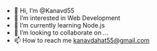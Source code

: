 - 👋 Hi, I’m @Kanavd55
- 👀 I’m interested in Web Development 
- 🌱 I’m currently learning Node.js
- 💞️ I’m looking to collaborate on ...
- 📫 How to reach me kanavdahat55@gmail.com

<!---
Kanavd55/Kanavd55 is a ✨ special ✨ repository because its `README.md` (this file) appears on your GitHub profile.
You can click the Preview link to take a look at your changes.
--->
